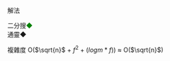 解法

二分搜<font color=#008000>◆</font><br>
通靈◆


複雜度 O($\sqrt{n}$ + $f ^ 2$ + ($log m * f$)) $\approx$ O($\sqrt{n}$)